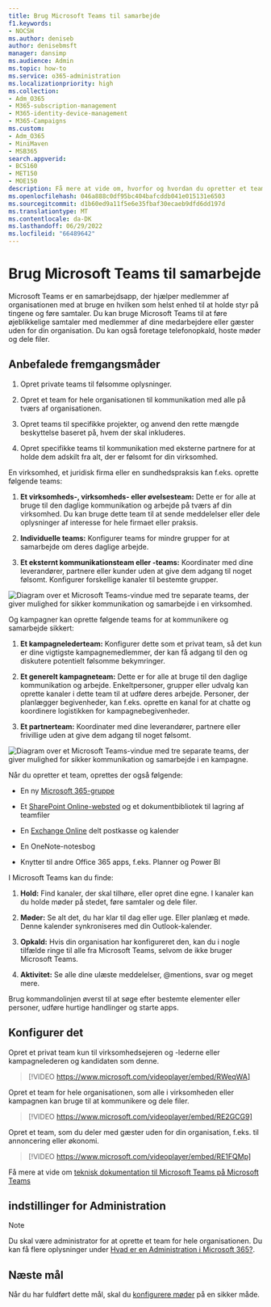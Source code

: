```yaml
---
title: Brug Microsoft Teams til samarbejde
f1.keywords:
- NOCSH
ms.author: deniseb
author: denisebmsft
manager: dansimp
ms.audience: Admin
ms.topic: how-to
ms.service: o365-administration
ms.localizationpriority: high
ms.collection:
- Adm_O365
- M365-subscription-management
- M365-identity-device-management
- M365-Campaigns
ms.custom:
- Adm_O365
- MiniMaven
- MSB365
search.appverid:
- BCS160
- MET150
- MOE150
description: Få mere at vide om, hvorfor og hvordan du opretter et team i Microsoft Teams, så din lille virksomhed eller kampagne kan samarbejde.
ms.openlocfilehash: 046a888c0df95bc404bafcddb041e015131e6503
ms.sourcegitcommit: d1b60ed9a11f5e6e35fbaf30ecaeb9dfd6dd197d
ms.translationtype: MT
ms.contentlocale: da-DK
ms.lasthandoff: 06/29/2022
ms.locfileid: "66489642"
---
```

# <a name="use-microsoft-teams-for-collaboration"></a>Brug Microsoft Teams til samarbejde

Microsoft Teams er en samarbejdsapp, der hjælper medlemmer af organisationen med at bruge en hvilken som helst enhed til at holde styr på tingene og føre samtaler. Du kan bruge Microsoft Teams til at føre øjeblikkelige samtaler med medlemmer af dine medarbejdere eller gæster uden for din organisation. Du kan også foretage telefonopkald, hoste møder og dele filer.

## <a name="best-practices"></a>Anbefalede fremgangsmåder

1. Opret private teams til følsomme oplysninger.

1. Opret et team for hele organisationen til kommunikation med alle på tværs af organisationen.

1. Opret teams til specifikke projekter, og anvend den rette mængde beskyttelse baseret på, hvem der skal inkluderes.

1. Opret specifikke teams til kommunikation med eksterne partnere for at holde dem adskilt fra alt, der er følsomt for din virksomhed.

En virksomhed, et juridisk firma eller en sundhedspraksis kan f.eks. oprette følgende teams:

1. **Et virksomheds-, virksomheds- eller øvelsesteam:** Dette er for alle at bruge til den daglige kommunikation og arbejde på tværs af din virksomhed. Du kan bruge dette team til at sende meddelelser eller dele oplysninger af interesse for hele firmaet eller praksis.

1. **Individuelle teams:** Konfigurer teams for mindre grupper for at samarbejde om deres daglige arbejde.

1. **Et eksternt kommunikationsteam eller -teams:** Koordinater med dine leverandører, partnere eller kunder uden at give dem adgang til noget følsomt. Konfigurer forskellige kanaler til bestemte grupper.

![Diagram over et Microsoft Teams-vindue med tre separate teams, der giver mulighed for sikker kommunikation og samarbejde i en virksomhed.](../media/m365-democracy-teams-business-collab.png)

Og kampagner kan oprette følgende teams for at kommunikere og samarbejde sikkert:

1. **Et kampagnelederteam:** Konfigurer dette som et privat team, så det kun er dine vigtigste kampagnemedlemmer, der kan få adgang til den og diskutere potentielt følsomme bekymringer.

2. **Et generelt kampagneteam:** Dette er for alle at bruge til den daglige kommunikation og arbejde. Enkeltpersoner, grupper eller udvalg kan oprette kanaler i dette team til at udføre deres arbejde. Personer, der planlægger begivenheder, kan f.eks. oprette en kanal for at chatte og koordinere logistikken for kampagnebegivenheder.

3. **Et partnerteam:** Koordinater med dine leverandører, partnere eller frivillige uden at give dem adgang til noget følsomt.

![Diagram over et Microsoft Teams-vindue med tre separate teams, der giver mulighed for sikker kommunikation og samarbejde i en kampagne.](../media/m365-democracy-teams-collab.png)

Når du opretter et team, oprettes der også følgende:

- En ny [Microsoft 365-gruppe](/MicrosoftTeams/office-365-groups)

- Et [SharePoint Online-websted](/MicrosoftTeams/sharepoint-onedrive-interact) og et dokumentbibliotek til lagring af teamfiler

- En [Exchange Online](/MicrosoftTeams/exchange-teams-interact) delt postkasse og kalender

- En OneNote-notesbog

- Knytter til andre Office 365 apps, f.eks. Planner og Power BI

I Microsoft Teams kan du finde:

1. **Hold:** Find kanaler, der skal tilhøre, eller opret dine egne. I kanaler kan du holde møder på stedet, føre samtaler og dele filer.

2. **Møder:** Se alt det, du har klar til dag eller uge. Eller planlæg et møde. Denne kalender synkroniseres med din Outlook-kalender.

3. **Opkald:** Hvis din organisation har konfigureret den, kan du i nogle tilfælde ringe til alle fra Microsoft Teams, selvom de ikke bruger Microsoft Teams.

4. **Aktivitet:** Se alle dine ulæste meddelelser, @mentions, svar og meget mere.

Brug kommandolinjen øverst til at søge efter bestemte elementer eller personer, udføre hurtige handlinger og starte apps.

## <a name="set-it-up"></a>Konfigurer det

Opret et privat team kun til virksomhedsejeren og -lederne eller kampagnelederen og kandidaten som denne.

> [!VIDEO https://www.microsoft.com/videoplayer/embed/RWeqWA]

Opret et team for hele organisationen, som alle i virksomheden eller kampagnen kan bruge til at kommunikere og dele filer.

> [!VIDEO https://www.microsoft.com/videoplayer/embed/RE2GCG9]

Opret et team, som du deler med gæster uden for din organisation, f.eks. til annoncering eller økonomi.

> [!VIDEO https://www.microsoft.com/videoplayer/embed/RE1FQMp]

Få mere at vide om [teknisk dokumentation til Microsoft Teams på Microsoft Teams](/microsoftteams/microsoft-teams)

## <a name="admin-settings"></a>indstillinger for Administration

> [!NOTE]
> Du skal være administrator for at oprette et team for hele organisationen. Du kan få flere oplysninger under [Hvad er en Administration i Microsoft 365?](https://support.office.com/article/what-is-an-admin-e123627e-4892-4461-b9aa-1b6d57a5cfa4?ui=en-US&rs=en-US&ad=US).

## <a name="next-objective"></a>Næste mål

Når du har fuldført dette mål, skal du [konfigurere møder](set-up-meetings.md) på en sikker måde.


